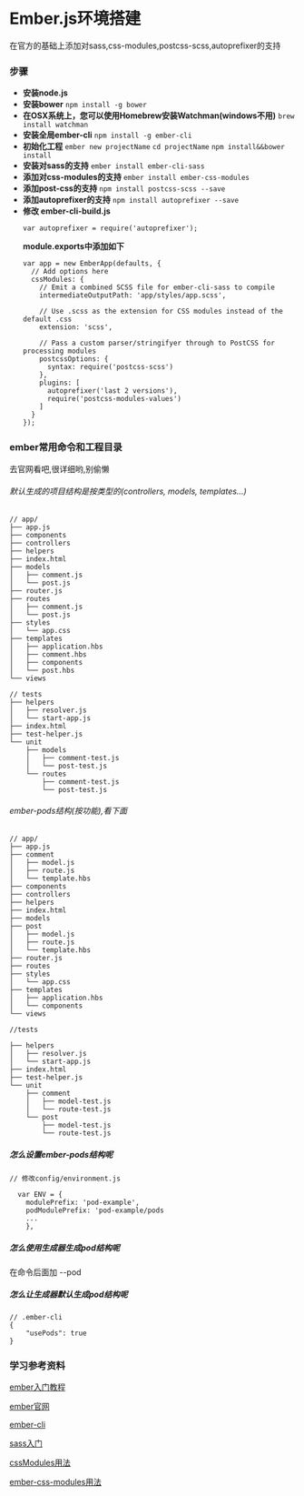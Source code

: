 Ember.js环境搭建
=================
在官方的基础上添加对sass,css-modules,postcss-scss,autoprefixer的支持
### 步骤
* **安装node.js**
* **安装bower**
  `npm install -g bower`
* **在OSX系统上，您可以使用Homebrew安装Watchman(windows不用)**
  `brew install watchman`
* **安装全局ember-cli**
   `npm install -g ember-cli`
* **初始化工程**
  `ember new projectName`
   `cd projectName`
   `npm install&&bower install`
* **安装对sass的支持**
  `ember install ember-cli-sass`
* **添加对css-modules的支持**
  `ember install ember-css-modules`
* **添加post-css的支持**
  `npm install postcss-scss --save`
* **添加autoprefixer的支持**
  `npm install autoprefixer --save`
* **修改 ember-cli-build.js**
  ```
  var autoprefixer = require('autoprefixer');
  ```
  **module.exports中添加如下**
  ```
  var app = new EmberApp(defaults, {
    // Add options here
    cssModules: {
      // Emit a combined SCSS file for ember-cli-sass to compile
      intermediateOutputPath: 'app/styles/app.scss',

      // Use .scss as the extension for CSS modules instead of the default .css
      extension: 'scss',

      // Pass a custom parser/stringifyer through to PostCSS for processing modules
      postcssOptions: {
        syntax: require('postcss-scss')
      },
      plugins: [
        autoprefixer('last 2 versions'),
        require('postcss-modules-values')
      ]
    }
  });
  ```
### ember常用命令和工程目录
去官网看吧,很详细哟,别偷懒
###### 默认生成的项目结构是按类型的(controllers, models, templates...)
```
// app/
├── app.js
├── components
├── controllers
├── helpers
├── index.html
├── models
│   ├── comment.js
│   └── post.js
├── router.js
├── routes
│   ├── comment.js
│   └── post.js
├── styles
│   └── app.css
├── templates
│   ├── application.hbs
│   ├── comment.hbs
│   ├── components
│   └── post.hbs
└── views

// tests
├── helpers
│   ├── resolver.js
│   └── start-app.js
├── index.html
├── test-helper.js
└── unit
    ├── models
    │   ├── comment-test.js
    │   └── post-test.js
    └── routes
        ├── comment-test.js
        └── post-test.js
```
###### ember-pods结构(按功能),看下面
```
// app/
├── app.js
├── comment
│   ├── model.js
│   ├── route.js
│   └── template.hbs
├── components
├── controllers
├── helpers
├── index.html
├── models
├── post
│   ├── model.js
│   ├── route.js
│   └── template.hbs
├── router.js
├── routes
├── styles
│   └── app.css
├── templates
│   ├── application.hbs
│   └── components
└── views

//tests

├── helpers
│   ├── resolver.js
│   └── start-app.js
├── index.html
├── test-helper.js
└── unit
    ├── comment
    │   ├── model-test.js
    │   └── route-test.js
    └── post
        ├── model-test.js
        └── route-test.js
```
##### 怎么设置ember-pods结构呢
```
// 修改config/environment.js

  var ENV = {
    modulePrefix: 'pod-example',
    podModulePrefix: 'pod-example/pods
    ...
    },
```
##### 怎么使用生成器生成pod结构呢
在命令后面加 --pod
##### 怎么让生成器默认生成pod结构呢
```
// .ember-cli
{
    "usePods": true
}
```
### 学习参考资料

 [ember入门教程](https://segmentfault.com/a/1190000005347950)

 [ember官网](https://emberjs.com/learn/)

 [ember-cli](https://ember-cli.com/)

 [sass入门](http://www.w3cplus.com/sassguide/)

 [cssModules用法](http://www.ruanyifeng.com/blog/2016/06/css_modules.html)

 [ember-css-modules用法](https://github.com/salsify/ember-css-modules)
